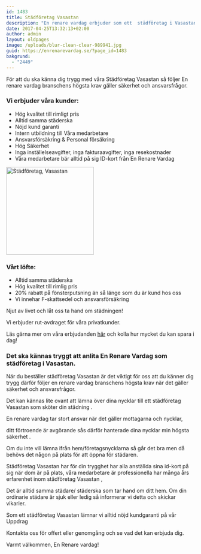 ```yaml
---
id: 1483
title: Städföretag Vasastan
description: "En renare vardag erbjuder som ett  städföretag i Vasastan allt inom städ och erbjuder lokalvård till hög kvalitet."
date: 2017-04-25T13:32:13+02:00
author: admin
layout: oldpages
image: /uploads/blur-clean-clear-989941.jpg
guid: https://enrenarevardag.se/?page_id=1483
bakgrund:
  - "2449"
---
```

För att du ska känna dig trygg med våra Städföretag Vasastan så följer En renare vardag branschens högsta krav gäller säkerhet och ansvarsfrågor.

### Vi erbjuder våra kunder:

  * Hög kvalitet till rimligt pris
  * Alltid samma städerska
  * Nöjd kund garanti
  * Intern utbildning till Våra medarbetare
  * Ansvarsförsäkring & Personal försäkring
  * Hög Säkerhet
  * Inga inställelseavgifter, inga fakturaavgifter, inga resekostnader
  * Våra medarbetare bär alltid på sig ID-kort från En Renare Vardag

[<img class="wp-image-1484 aligncenter" src="https://enrenarevardag.se/wp-content/uploads/2017/04/Flyttstädning-23-300x300.jpg" alt="Städföretag, Vasastan " width="234" height="234" srcset="https://enrenarevardag.se/wp-content/uploads/2017/04/Flyttstädning-23-300x300.jpg 300w, https://enrenarevardag.se/wp-content/uploads/2017/04/Flyttstädning-23-150x150.jpg 150w, https://enrenarevardag.se/wp-content/uploads/2017/04/Flyttstädning-23-125x125.jpg 125w, https://enrenarevardag.se/wp-content/uploads/2017/04/Flyttstädning-23.jpg 450w" sizes="(max-width: 234px) 100vw, 234px" />](https://enrenarevardag.se/pris/) 

### Vårt löfte:

  * Alltid samma städerska
  * Hög kvalitet till rimlig pris
  * 20% rabatt på fönsterputsning än så länge som du är kund hos oss
  * Vi innehar F-skattsedel och ansvarsförsäkring

Njut av livet och låt oss ta hand om städningen!

Vi erbjuder rut-avdraget för våra privatkunder.

Läs gärna mer om våra erbjudanden [här](https://enrenarevardag.se/erbjudanden/) och kolla hur mycket du kan spara i dag!

### Det ska kännas tryggt att anlita En Renare Vardag som städföretag i Vasastan.

När du beställer städföretag Vasastan är det viktigt för oss att du känner dig trygg därför följer en renare vardag branschens högsta krav när det gäller säkerhet och ansvarsfrågor.

Det kan kännas lite ovant att lämna över dina nycklar till ett städföretag Vasastan som sköter din städning .

En renare vardag tar stort ansvar när det gäller mottagarna och nycklar,

ditt förtroende är avgörande sås därför hanterade dina nycklar min högsta säkerhet .

Om du inte vill lämna ifrån hem/företagsnycklarna så går det bra men då behövs det någon på plats för att öppna för städaren.

Städföretag Vasastan har för din trygghet har alla anställda sina id-kort på sig när dom är på plats, våra medarbetare är professionella har många års erfarenhet inom städföretag Vasastan ,

Det är alltid samma städare/ städerska som tar hand om ditt hem. Om din ordinarie städare är sjuk eller ledig så informerar vi detta och skickar vikarier.

Som ett städföretag Vasastan lämnar vi alltid nöjd kundgaranti på vår Uppdrag

Kontakta oss för offert eller genomgång och se vad det kan erbjuda dig.

Varmt välkommen,
En Renare vardag!
